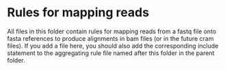 # Rules for mapping reads

All files in this folder contain rules for mapping reads from a fastq file onto fasta references to produce alignments in bam files (or in the future cram files). If you add a file here, you should also add the corresponding include statement to the aggregating rule file named after this folder in the parent folder.

